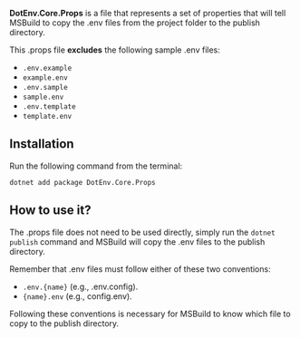**DotEnv.Core.Props** is a file that represents a set of properties that will tell MSBuild to copy the .env files from the project folder to the publish directory.

This .props file **excludes** the following sample .env files:
- `.env.example`
- `example.env`
- `.env.sample`
- `sample.env`
- `.env.template`
- `template.env`

## Installation

Run the following command from the terminal:
```
dotnet add package DotEnv.Core.Props
```

## How to use it?

The .props file does not need to be used directly, simply run the `dotnet publish` command and MSBuild will copy the .env files to the publish directory.

Remember that .env files must follow either of these two conventions:
- `.env.{name}` (e.g., .env.config).
- `{name}.env` (e.g., config.env).

Following these conventions is necessary for MSBuild to know which file to copy to the publish directory.